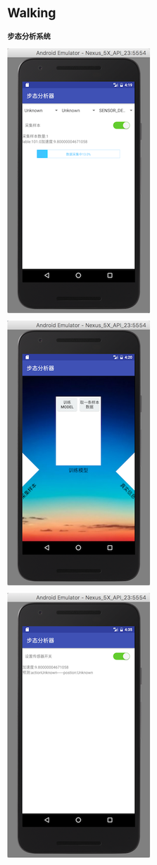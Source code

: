 # Walking
### 步态分析系统
![数据采集](https://github.com/poi233/Walking/blob/master/screenshots/getData.png)

![所有界面](https://github.com/poi233/Walking/blob/master/screenshots/main.png)

![预测界面](https://github.com/poi233/Walking/blob/master/screenshots/predict.png)
